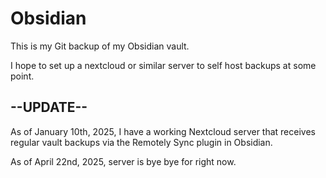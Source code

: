 # Obsidian

This is my Git backup of my Obsidian vault.

I hope to set up a nextcloud or similar server to self host backups at some point.

## --UPDATE--

As of January 10th, 2025, I have a working Nextcloud server that receives regular vault backups via the Remotely Sync plugin in Obsidian.

As of April 22nd, 2025, server is bye bye for right now. 